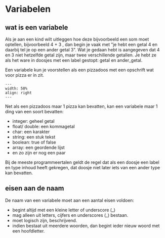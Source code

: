 # Variabelen

## wat is een variabele
Als je aan een kind wilt uitleggen hoe deze bijvoorbeeld een som moet optellen, bijvoorbeeld 4 + 3 , dan begin je vaak met "je hebt een getal 4 en daarbij tel je op een ander getal 3". Wat je gedaan hebt is aangegeven dat 4 en 3 niet hetzelfde getal zijn, maar twee verschillende getallen. Je hebt ze als het ware in doosjes met een label gestopt: getal en ander_getal. 

Een variabele kun je voorstellen als een pizzadoos met een opschrift wat voor pizza er in zit.    

```{figure} ../figures/legePizzaDoos.jpeg
---
width: 50%
align: right
---
```

Net als een pizzadoos maar 1 pizza kan bevatten, kan een variabele maar 1 ding van een soort bevatten:
- integer: geheel getal
- float/ double: een kommagetal
- char: een karakter
- string: een stuk tekst
- boolean: true of false
- array: een geordende lijst
- en zo zijn er nog een paar

Bij de meeste programmeertalen geldt de regel dat als een doosje een label en type inhoud heeft gekregen, dat doosje niet later iets van een ander type kan bevatten.

## eisen aan de naam
De naam van een variabele moet aan een aantal eisen voldoen:
- begint altijd met een kleine letter of underscore (_)
- mag alleen uit letters, cijfers en underscores (_) bestaan.
- moet logisch zijn, beschrijvend.
- indien bestaat uit meerdere woorden, dan begint ieder nieuw woord met een hoofdletter.
